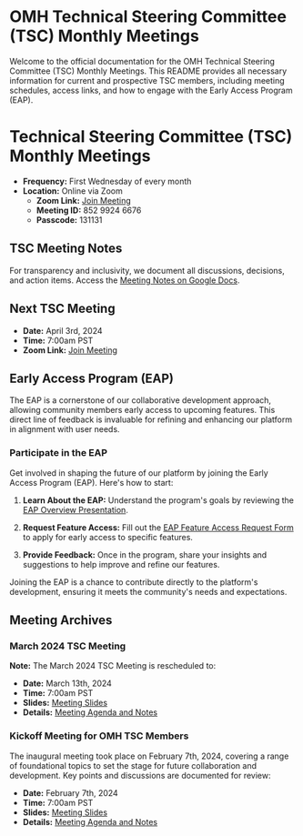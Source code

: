 # OMH Technical Steering Committee (TSC) Monthly Meetings

Welcome to the official documentation for the OMH Technical Steering Committee (TSC) Monthly Meetings. This README provides all necessary information for current and prospective TSC members, including meeting schedules, access links, and how to engage with the Early Access Program (EAP).

# Technical Steering Committee (TSC) Monthly Meetings
- **Frequency:** First Wednesday of every month
- **Location:** Online via Zoom
  - **Zoom Link:** [Join Meeting](https://us06web.zoom.us/j/85299246676?pwd=TNNvEjBzzSCJcKGaBHlJw7hltkAETa.1)
  - **Meeting ID:** 852 9924 6676
  - **Passcode:** 131131

## TSC Meeting Notes
For transparency and inclusivity, we document all discussions, decisions, and action items. Access the [Meeting Notes on Google Docs](https://docs.google.com/document/d/1_2VOtY-8bmPi35coWHx8ifvlCarxT0WYzwP9Kd2PA4M/edit?usp=sharing).

## Next TSC Meeting
- **Date:** April 3rd, 2024
- **Time:** 7:00am PST
- **Zoom Link:** [Join Meeting](https://us06web.zoom.us/j/85299246676?pwd=TNNvEjBzzSCJcKGaBHlJw7hltkAETa.1)
  
## Early Access Program (EAP)
The EAP is a cornerstone of our collaborative development approach, allowing community members early access to upcoming features. This direct line of feedback is invaluable for refining and enhancing our platform in alignment with user needs.

### Participate in the EAP

Get involved in shaping the future of our platform by joining the Early Access Program (EAP). Here's how to start:

1. **Learn About the EAP:** Understand the program's goals by reviewing the [EAP Overview Presentation](https://docs.google.com/presentation/d/1KsGmMzcWv2zFbnHPClsfE_lg-8_qybn3hmhPkt5zOBM/edit#slide=id.g26b61fc7a9c_0_25).

2. **Request Feature Access:** Fill out the [EAP Feature Access Request Form](https://github.com/openmobilehub/admin/issues/new?assignees=dzuluaga%2C+prestonlau&labels=community+request&projects=&template=eap-community-request.md&title=EAP+Feature+Access+Request%3A+%5BFeature+Name%5D) to apply for early access to specific features.

3. **Provide Feedback:** Once in the program, share your insights and suggestions to help improve and refine our features.

Joining the EAP is a chance to contribute directly to the platform's development, ensuring it meets the community's needs and expectations.

## Meeting Archives

### March 2024 TSC Meeting
**Note:** The March 2024 TSC Meeting is rescheduled to:
- **Date:** March 13th, 2024
- **Time:** 7:00am PST
- **Slides:** [Meeting Slides](https://docs.google.com/presentation/d/1KsGmMzcWv2zFbnHPClsfE_lg-8_qybn3hmhPkt5zOBM/edit?usp=sharing)
- **Details:** [Meeting Agenda and Notes](https://docs.google.com/document/d/1_2VOtY-8bmPi35coWHx8ifvlCarxT0WYzwP9Kd2PA4M/edit#heading=h.26cgdphn8xm2)

### Kickoff Meeting for OMH TSC Members
The inaugural meeting took place on February 7th, 2024, covering a range of foundational topics to set the stage for future collaboration and development. Key points and discussions are documented for review: 
- **Date:** February 7th, 2024
- **Time:** 7:00am PST
- **Slides:** [Meeting Slides](https://docs.google.com/presentation/d/1tZpZwOHoo_2DoFcmOVmPpYiHi7A0ECT3mfGrS5hKLig/edit?usp=sharing)
- **Details:** [Meeting Agenda and Notes](https://docs.google.com/document/d/1_2VOtY-8bmPi35coWHx8ifvlCarxT0WYzwP9Kd2PA4M/edit#heading=h.k1snhu3h78rv)

